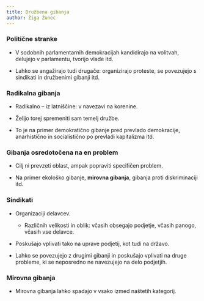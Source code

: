 ```yaml
---
title: Družbena gibanja
author: Žiga Žunec
---
```


### Politične stranke

- V sodobnih parlamentarnih demokracijah kandidirajo na volitvah, delujejo v parlamentu, tvorijo vlade itd.

- Lahko se angažirajo tudi drugače: organizirajo proteste, se povezujejo s sindikati in družbenimi gibanji itd.

### Radikalna gibanja

- Radikalno – iz latniščine: v navezavi na korenine.

- Želijo torej spremeniti sam temelj družbe.

- To je na primer demokratično gibanje pred prevlado demokracije, anarhistično in socialistično po prevladi kapitalizma itd.

### Gibanja osredotočena na en problem

- Cilj ni prevzeti oblast, ampak popraviti specifičen problem.

- Na primer ekološko gibanje, **mirovna gibanja**, gibanja proti diskriminaciji itd.

### Sindikati

- Organizaciji delavcev.
  
  - Različnih velikosti in oblik: včasih obsegajo podjetje, včasih panogo, včasih vse delavce.

- Poskušajo vplivati tako na uprave podjetij, kot tudi na državo.

- Lahko se povezujejo z drugimi gibanji in poskušajo vplivati na druge probleme, ki se neposredno ne navezujejo na delo  podjetjih.

### Mirovna gibanja

- Mirovna gibanja lahko spadajo v vsako izmed naštetih kategorij.

